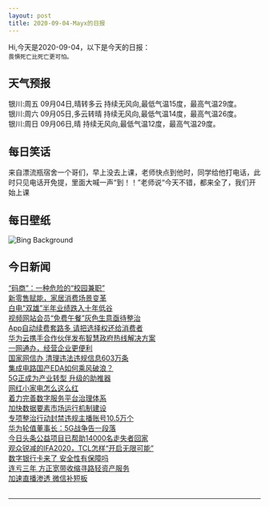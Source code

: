 ```yaml
---
layout: post
title: 2020-09-04-Mayx的日报
---
```


Hi,今天是2020-09-04，以下是今天的日报：<br><small>
畏惧死亡比死亡更可怕。</small><!--more-->
## 天气预报
银川:周五 09月04日,晴转多云 持续无风向,最低气温15度，最高气温29度。<br>银川:周六 09月05日,多云转晴 持续无风向,最低气温14度，最高气温26度。<br>银川:周日 09月06日,晴 持续无风向,最低气温12度，最高气温29度。
## 每日笑话
来自漂流瓶宿舍一个哥们，早上没去上课，老师快点到他时，同学给他打电话，此时只见电话开免提，里面大喊一声“到！！”老师说“今天不错，都来全了，我们开始上课
## 每日壁纸
![Bing Background](https://cn.bing.com/th?id=OHR.FinancialTowers_EN-US3881212547_1920x1080.jpg&rf=LaDigue_1920x1080.jpg&pid=hp "Lujiazui Financial District, Shanghai, China (© Jackal Pan/Getty Images)")
## 今日新闻

[“码商”：一种危险的“校园兼职”](http://it.people.com.cn/n1/2020/0904/c1009-31848843.html)   
[新零售赋能，家居消费场景变革](http://it.people.com.cn/n1/2020/0904/c1009-31848917.html)   
[白电“双雄”半年业绩跌入十年低谷](http://it.people.com.cn/n1/2020/0904/c1009-31848910.html)   
[视频网站会员“免费午餐”灰色生意亟待整治](http://it.people.com.cn/n1/2020/0904/c1009-31848895.html)   
[App自动续费套路多 请把选择权还给消费者](http://it.people.com.cn/n1/2020/0904/c1009-31848845.html)   
[华为云携手合作伙伴发布智慧政府热线解决方案](http://it.people.com.cn/n1/2020/0904/c1009-31848868.html)   
[一网通办，经营企业更便利](http://it.people.com.cn/n1/2020/0904/c1009-31848962.html)   
[国家网信办 清理违法违规信息603万条](http://it.people.com.cn/n1/2020/0904/c1009-31848958.html)   
[集成电路国产EDA如何乘风破浪？](http://it.people.com.cn/n1/2020/0904/c1009-31848932.html)   
[5G正成为产业转型 升级的助推器](http://it.people.com.cn/n1/2020/0904/c1009-31848922.html)   
[网红小家电怎么这么红](http://it.people.com.cn/n1/2020/0904/c1009-31848967.html)   
[着力完善数字服务平台治理体系](http://it.people.com.cn/n1/2020/0904/c1009-31848836.html)   
[加快数据要素市场运行机制建设](http://it.people.com.cn/n1/2020/0904/c1009-31848832.html)   
[专项整治行动封禁违规主播账号10.5万个](http://it.people.com.cn/n1/2020/0904/c1009-31848830.html)   
[华为轮值董事长：5G战争告一段落](http://it.people.com.cn/n1/2020/0904/c1009-31848776.html)   
[今日头条公益项目已帮助14000名走失者回家](http://it.people.com.cn/n1/2020/0904/c1009-31848798.html)   
[观众锐减的IFA2020，TCL怎样“开启无限可能”](http://it.people.com.cn/n1/2020/0904/c1009-31848782.html)   
[数字银行卡来了 安全性有保障吗](http://it.people.com.cn/n1/2020/0904/c1009-31848829.html)   
[连亏三年 方正宽带收缩寻路轻资产服务](http://it.people.com.cn/n1/2020/0904/c1009-31848777.html)   
[加速直播渗透 微信补短板](http://it.people.com.cn/n1/2020/0904/c1009-31848779.html)   
<br />

***

<small></small>
